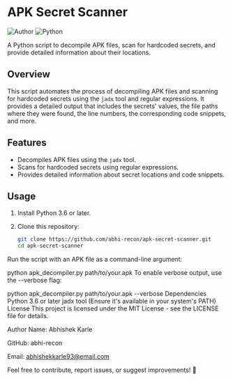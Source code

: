 # APK Secret Scanner

![Author](https://img.shields.io/badge/Author-Abhishek%20Karle-blue.svg)
![Python](https://img.shields.io/badge/Python-3.6%2B-blue.svg)

A Python script to decompile APK files, scan for hardcoded secrets, and provide detailed information about their locations.

## Overview

This script automates the process of decompiling APK files and scanning for hardcoded secrets using the `jadx` tool and regular expressions. It provides a detailed output that includes the secrets' values, the file paths where they were found, the line numbers, the corresponding code snippets, and more.

## Features

- Decompiles APK files using the `jadx` tool.
- Scans for hardcoded secrets using regular expressions.
- Provides detailed information about secret locations and code snippets.

## Usage

1. Install Python 3.6 or later.
2. Clone this repository:

   ```bash
   git clone https://github.com/abhi-recon/apk-secret-scanner.git
   cd apk-secret-scanner
Run the script with an APK file as a command-line argument:

python apk_decompiler.py path/to/your.apk
To enable verbose output, use the --verbose flag:

python apk_decompiler.py path/to/your.apk --verbose
Dependencies
Python 3.6 or later
jadx tool (Ensure it's available in your system's PATH)
License
This project is licensed under the MIT License - see the LICENSE file for details.

Author
Name: Abhishek Karle

GitHub: abhi-recon

Email: abhishekkarle93@email.com

Feel free to contribute, report issues, or suggest improvements! 🚀
